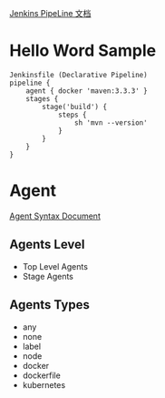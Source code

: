 [Jenkins PipeLine 文档](https://jenkins.io/doc/book/pipeline/)
# Hello Word Sample
```
Jenkinsfile (Declarative Pipeline)
pipeline {
    agent { docker 'maven:3.3.3' }
    stages {
        stage('build') {
            steps {
                sh 'mvn --version'
            }
        }
    }
}
```

# Agent
[Agent Syntax Document](https://jenkins.io/doc/book/pipeline/syntax/#agent)  

## Agents Level
* Top Level Agents
* Stage Agents

## Agents Types
* any
* none
* label
* node
* docker
* dockerfile
* kubernetes